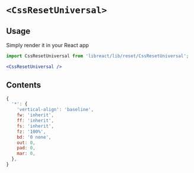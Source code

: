 # `<CssResetUniversal>`

## Usage

Simply render it in your React app

```jsx
import CssResetUniversal from 'libreact/lib/reset/CssResetUniversal';

<CssResetUniversal />
```

## Contents

```js
{
  '*': {
    'vertical-align': 'baseline',
    fw: 'inherit',
    ff: 'inherit',
    fs: 'inherit',
    fz: '100%',
    bd: '0 none',
    out: 0,
    pad: 0,
    mar: 0,
  },
}
```
